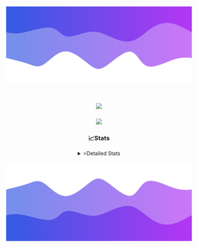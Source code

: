 ![Header](./header.png)
<div align="center">

<h1 align="center">
  <a href="https://git.io/typing-svg">
    <img src="https://readme-typing-svg.herokuapp.com/?lines=Hello,+There!+%F0%9F%91%8B;This+is+chicho.;Owner+on+Ocean;&center=true&size=25">
  </a>
</h1>
  
<p align="center">
  <img src="https://lanyard.cnrad.dev/api/852683595378196480" />
</p>

### 📈Stats
<details>
    <summary> ⚡Detailed Stats</summary>
    <br/>

<!--START_SECTION:waka-->
![Code Time](http://img.shields.io/badge/Code%20Time-1%2C101%20hrs%206%20mins-blue)

![Profile Views](http://img.shields.io/badge/Profile%20Views-0-blue)

**🐱 My GitHub Data** 

> 📦 189.5 kB Used in GitHub's Storage 
 > 
> 🏆 0 Contributions in the Year 2025
 > 
> 🚫 Not Opted to Hire
 > 
> 📜 15 Public Repositories 
 > 
> 🔑 13 Private Repositories 
 > 
**I'm a Night 🦉** 

```text
🌞 Morning                24 commits          █░░░░░░░░░░░░░░░░░░░░░░░░   04.42 % 
🌆 Daytime                74 commits          ███░░░░░░░░░░░░░░░░░░░░░░   13.63 % 
🌃 Evening                240 commits         ███████████░░░░░░░░░░░░░░   44.20 % 
🌙 Night                  205 commits         █████████░░░░░░░░░░░░░░░░   37.75 % 
```
📅 **I'm Most Productive on Friday** 

```text
Monday                   29 commits          █░░░░░░░░░░░░░░░░░░░░░░░░   05.34 % 
Tuesday                  117 commits         █████░░░░░░░░░░░░░░░░░░░░   21.55 % 
Wednesday                85 commits          ████░░░░░░░░░░░░░░░░░░░░░   15.65 % 
Thursday                 74 commits          ███░░░░░░░░░░░░░░░░░░░░░░   13.63 % 
Friday                   127 commits         ██████░░░░░░░░░░░░░░░░░░░   23.39 % 
Saturday                 62 commits          ███░░░░░░░░░░░░░░░░░░░░░░   11.42 % 
Sunday                   49 commits          ██░░░░░░░░░░░░░░░░░░░░░░░   09.02 % 
```


📊 **This Week I Spent My Time On** 

```text
🕑︎ Time Zone: America/Argentina/Buenos_Aires

💬 Programming Languages: 
TypeScript               18 hrs 53 mins      ████████████████████░░░░░   79.79 % 
JavaScript               2 hrs 15 mins       ██░░░░░░░░░░░░░░░░░░░░░░░   09.51 % 
JSON                     1 hr 37 mins        ██░░░░░░░░░░░░░░░░░░░░░░░   06.84 % 
Python                   19 mins             ░░░░░░░░░░░░░░░░░░░░░░░░░   01.38 % 
HTML                     18 mins             ░░░░░░░░░░░░░░░░░░░░░░░░░   01.33 % 

🔥 Editors: 
Cursor                   23 hrs 40 mins      █████████████████████████   100.00 % 

🐱‍💻 Projects: 
ocean-backend            20 hrs 17 mins      █████████████████████░░░░   85.72 % 
front-electro-patagonia-m3 hrs 1 min         ███░░░░░░░░░░░░░░░░░░░░░░   12.80 % 
back-electro-patagonia-ma21 mins             ░░░░░░░░░░░░░░░░░░░░░░░░░   01.48 % 

💻 Operating System: 
Windows                  23 hrs 40 mins      █████████████████████████   100.00 % 
```

**I Mostly Code in JavaScript** 

```text
JavaScript               10 repos            ███████░░░░░░░░░░░░░░░░░░   27.78 % 
HTML                     7 repos             █████░░░░░░░░░░░░░░░░░░░░   19.44 % 
TypeScript               4 repos             ███░░░░░░░░░░░░░░░░░░░░░░   11.11 % 
Astro                    2 repos             █░░░░░░░░░░░░░░░░░░░░░░░░   05.56 % 
SCSS                     1 repo              █░░░░░░░░░░░░░░░░░░░░░░░░   02.78 % 
```




 Last Updated on 28/02/2025 04:19:45 UTC
<!--END_SECTION:waka-->
</details>

![Footer](./footer.png)
